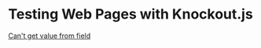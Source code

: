 # Testing Web Pages with Knockout.js



[Can't get value from field](https://forum.katalon.com/t/cant-get-value-from-field/51945)
